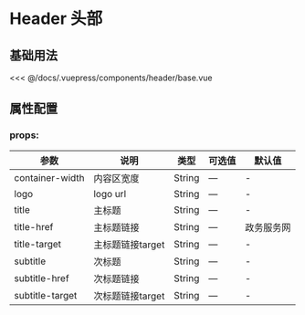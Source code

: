 # Header 头部

## 基础用法

<source-block>
  <header-base />
  <<< @/docs/.vuepress/components/header/base.vue
</source-block>

## 属性配置
### props:
| 参数 | 说明    | 类型 | 可选值  | 默认值   |
|---------- |-------- |---------- |-------------  |-------- |
| container-width| 内容区宽度   | String  |    —    |  -  |
| logo| logo url   | String  |    —    |  -  |
| title| 主标题   | String  |    —    |  -  |
| title-href| 主标题链接   | String  |    —    |  政务服务网  |
| title-target| 主标题链接target   | String  |    —    |  -  |
| subtitle| 次标题   | String  |    —    |  -  |
| subtitle-href| 次标题链接   | String  |    —    |  -  |
| subtitle-target| 次标题链接target   | String  |    —    |  -  |


